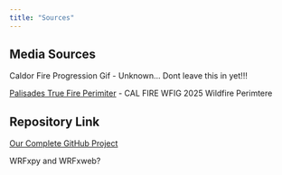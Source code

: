 ```yaml
---
title: "Sources"
---
```


## Media Sources

Caldor Fire Progression Gif - Unknown... Dont leave this in yet!!!

[Palisades True Fire Perimiter](https://hub-calfire-forestry.hub.arcgis.com/datasets/wfigs-2025-wildfire-perimeters/explore?location=34.050903%2C-118.575550%2C11.57) - CAL FIRE WFIG 2025 Wildfire Perimtere

## Repository Link

[Our Complete GitHub Project](https://github.com/PSU-CS-Wildfire-Capstone-Sp-S-25)

WRFxpy and WRFxweb?
